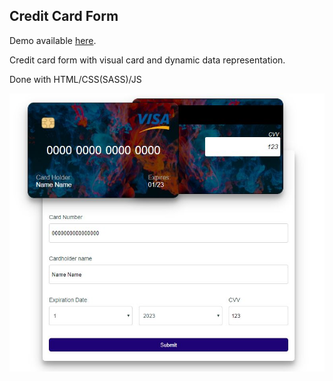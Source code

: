 ## Credit Card Form

Demo available [here](https://bchodorek.github.io/Card_Payment_Form/).

Credit card form with visual card and dynamic data representation.

Done with HTML/CSS(SASS)/JS

![](img/screenshot_2.jpg)
